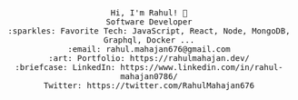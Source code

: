 <p align="center">
  <samp>
    Hi, I'm Rahul! 👋 <br>
    Software Developer<br>
    :sparkles: Favorite Tech: JavaScript, React, Node, MongoDB, Graphql, Docker ... <br>
    :email:	rahul.mahajan676@gmail.com <br>
    :art: Portfolio: https://rahulmahajan.dev/ <br>
    :briefcase: LinkedIn: https://www.linkedin.com/in/rahul-mahajan0786/ <br>
                Twitter: https://twitter.com/RahulMahajan676
  </samp>
</p>


<!---
rahulmhjn/rahulmhjn is a ✨ special ✨ repository because its `README.md` (this file) appears on your GitHub profile.
You can click the Preview link to take a look at your changes.
--->
